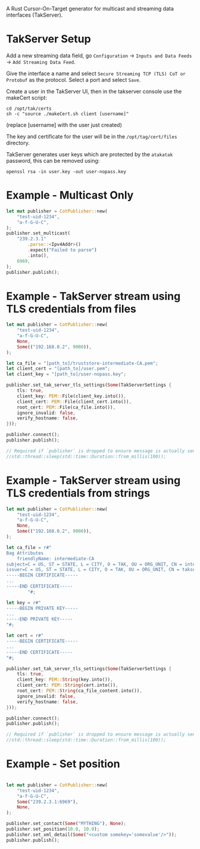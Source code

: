 
A Rust Cursor-On-Target generator for multicast and streaming data interfaces (TakServer).

# TakServer Setup

Add a new streaming data field, go `Configuration` -> `Inputs and Data Feeds` -> `Add Streaming Data Feed`.

Give the interface a name and select `Secure Streaming TCP (TLS) CoT or Protobuf` as the protocol. Select a port and select `Save`.

Create a user in the TakServer UI, then in the takserver console use the makeCert script:

```
cd /opt/tak/certs
sh -c "source ./makeCert.sh client [username]"
```

(replace [username] with the user just created)

The key and certificate for the user will be in the `/opt/tag/cert/files` directory.

TakServer generates user keys which are protected by the `atakatak` password, this can be removed using:

```
openssl rsa -in user.key -out user-nopass.key
```


# Example - Multicast Only

```rust
let mut publisher = CotPublisher::new(
    "test-uid-1234",
    "a-f-G-U-C",
);
publisher.set_multicast(
    "239.2.3.1"
        .parse::<Ipv4Addr>()
        .expect("Failed to parse")
        .into(),
    6969,
);
publisher.publish();
```

# Example - TakServer stream using TLS credentials from files

```rust
let mut publisher = CotPublisher::new(
    "test-uid-1234",
    "a-f-G-U-C",
    None,
    Some(("192.168.0.2", 9000)),
);

let ca_file = "[path_to]/truststore-intermediate-CA.pem";
let client_cert = "[path_to]/user.pem";
let client_key = "[path_to]/user-nopass.key";

publisher.set_tak_server_tls_settings(Some(TakServerSettings {
    tls: true,
    client_key: PEM::File(client_key.into()),
    client_cert: PEM::File(client_cert.into()),
    root_cert: PEM::File(ca_file.into()),
    ignore_invalid: false,
    verify_hostname: false,
}));

publisher.connect();
publisher.publish();

// Required if `publisher` is dropped to ensure message is actually sent
//std::thread::sleep(std::time::Duration::from_millis(100));
```

# Example - TakServer stream using TLS credentials from strings

```rust
let mut publisher = CotPublisher::new(
    "test-uid-1234",
    "a-f-G-U-C",
    None,
    Some(("192.168.0.2", 9000)),
);

let ca_file = r#"
Bag Attributes
    friendlyName: intermediate-CA
subject=C = US, ST = STATE, L = CITY, O = TAK, OU = ORG_UNIT, CN = intermediate-CA
issuer=C = US, ST = STATE, L = CITY, O = TAK, OU = ORG_UNIT, CN = takserver-CA
-----BEGIN CERTIFICATE-----
...
-----END CERTIFICATE-----
        "#;

let key = r#"
-----BEGIN PRIVATE KEY-----
...
-----END PRIVATE KEY-----
"#;

let cert = r#"
-----BEGIN CERTIFICATE-----
...
-----END CERTIFICATE-----
"#;

publisher.set_tak_server_tls_settings(Some(TakServerSettings {
    tls: true,
    client_key: PEM::String(key.into()),
    client_cert: PEM::String(cert.into()),
    root_cert: PEM::String(ca_file_content.into()),
    ignore_invalid: false,
    verify_hostname: false,
}));

publisher.connect();
publisher.publish();

// Required if `publisher` is dropped to ensure message is actually sent
//std::thread::sleep(std::time::Duration::from_millis(100));
```

# Example - Set position

```rust

let mut publisher = CotPublisher::new(
    "test-uid-1234",
    "a-f-G-U-C",
    Some("239.2.3.1:6969"),
    None,
);

publisher.set_contact(Some("MYTHING"), None);
publisher.set_position(10.0, 10.0);
publisher.set_xml_detail(Some("<custom somekey='somevalue'/>"));
publisher.publish();

```
